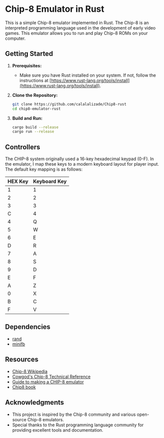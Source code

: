 # Chip-8 Emulator in Rust

This is a simple Chip-8 emulator implemented in Rust. The Chip-8 is an interpreted programming language used in the development of early video games. This emulator allows you to run and play Chip-8 ROMs on your computer.


## Getting Started

1. **Prerequisites:**
    - Make sure you have Rust installed on your system. If not, follow the instructions at [https://www.rust-lang.org/tools/install](https://www.rust-lang.org/tools/install).

2. **Clone the Repository:**
    ```bash
    git clone https://github.com/calalalizade/Chip8-rust
    cd chip8-emulator-rust
    ```

3. **Build and Run:**
    ```bash
    cargo build --release
    cargo run --release
    ```

    
## Controllers

The CHIP-8 system originally used a 16-key hexadecimal keypad (0-F). In the emulator, I map these keys to a modern keyboard layout for player input. The default key mapping is as follows:

| HEX Key | Keyboard Key |
| ------- | ------------ |
|   1     |      1       |
|   2     |      2       |
|   3     |      3       |
|   C     |      4       |
|   4     |      Q       |
|   5     |      W       |
|   6     |      E       |
|   D     |      R       |
|   7     |      A       |
|   8     |      S       |
|   9     |      D       |
|   E     |      F       |
|   A     |      Z       |
|   0     |      X       |
|   B     |      C       |
|   F     |      V       |

## Dependencies

- [rand](https://crates.io/crates/rand)
- [minifb](https://crates.io/crates/minifb)

## Resources

- [Chip-8 Wikipedia](https://en.wikipedia.org/wiki/CHIP-8)
- [Cowgod's Chip-8 Technical Reference](http://devernay.free.fr/hacks/chip8/C8TECH10.HTM)
- [Guide to making a CHIP-8 emulator](https://tobiasvl.github.io/blog/write-a-chip-8-emulator/)
- [Chip8 book](https://aquova.net/chip8/chip8.pdf)

## Acknowledgments

- This project is inspired by the Chip-8 community and various open-source Chip-8 emulators.
- Special thanks to the Rust programming language community for providing excellent tools and documentation.



